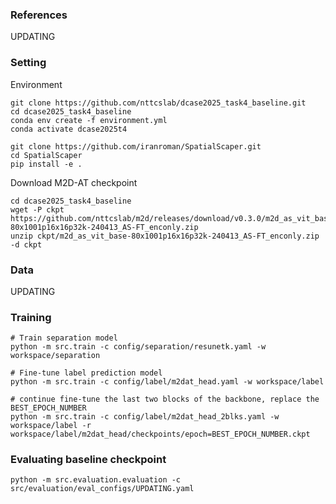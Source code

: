 ### References
UPDATING

### Setting
Environment
```
git clone https://github.com/nttcslab/dcase2025_task4_baseline.git
cd dcase2025_task4_baseline
conda env create -f environment.yml
conda activate dcase2025t4

git clone https://github.com/iranroman/SpatialScaper.git
cd SpatialScaper
pip install -e .
```

Download M2D-AT checkpoint
```
cd dcase2025_task4_baseline
wget -P ckpt https://github.com/nttcslab/m2d/releases/download/v0.3.0/m2d_as_vit_base-80x1001p16x16p32k-240413_AS-FT_enconly.zip
unzip ckpt/m2d_as_vit_base-80x1001p16x16p32k-240413_AS-FT_enconly.zip -d ckpt
```

### Data
UPDATING


### Training
```
# Train separation model
python -m src.train -c config/separation/resunetk.yaml -w workspace/separation

# Fine-tune label prediction model
python -m src.train -c config/label/m2dat_head.yaml -w workspace/label

# continue fine-tune the last two blocks of the backbone, replace the BEST_EPOCH_NUMBER
python -m src.train -c config/label/m2dat_head_2blks.yaml -w workspace/label -r workspace/label/m2dat_head/checkpoints/epoch=BEST_EPOCH_NUMBER.ckpt
```

### Evaluating baseline checkpoint
```
python -m src.evaluation.evaluation -c src/evaluation/eval_configs/UPDATING.yaml
```
